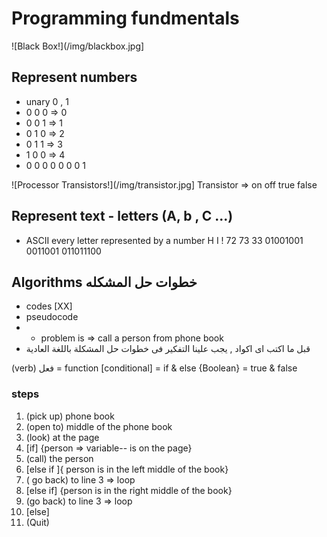 # Programming fundmentals

![Black Box!](/img/blackbox.jpg]

## Represent numbers

- unary 0 , 1
- 0 0 0 => 0
- 0 0 1 => 1
- 0 1 0 => 2
- 0 1 1 => 3
- 1 0 0 => 4
- 0 0 0 0 0 0 0 1

![Processor Transistors!](/img/transistor.jpg]
Transistor => on off
true false

## Represent text - letters (A, b , C ...)

- ASCII
  every letter represented by a number
  H I !
  72 73 33
  01001001 0011001 011011100

## Algorithms خطوات حل المشكله

- codes [XX]
- pseudocode
- - problem is => call a person from phone book
- قبل ما اكتب اى اكواد , يجب علينا التفكير فى خطوات حل المشكلة باللغة العادية

(verb) فعل = function
[conditional] = if & else
{Boolean} = true & false

### steps

1. (pick up) phone book
2. (open to) middle of the phone book
3. (look) at the page
4. [if] {person => variable-- is on the page}
5. (call) the person
6. [else if ]{ person is in the left middle of the book}
7. ( go back) to line 3 => loop
8. [else if] {person is in the right middle of the book}
9. (go back) to line 3 => loop
10. [else]
11. (Quit)
